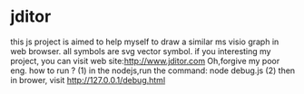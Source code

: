 # jditor
this js project is aimed to help myself to draw a similar ms visio graph in web browser. all symbols are svg vector symbol. 
if you interesting my project, you can visit  web site:http://www.jditor.com
Oh,forgive my poor eng.
how to run ?
(1) in the nodejs,run the command: node debug.js
(2) then in brower, visit http://127.0.0.1/debug.html
